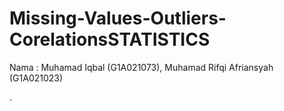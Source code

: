 # Missing-Values-Outliers-CorelationsSTATISTICS
Nama : Muhamad Iqbal (G1A021073), Muhamad Rifqi Afriansyah (G1A021023)

.
